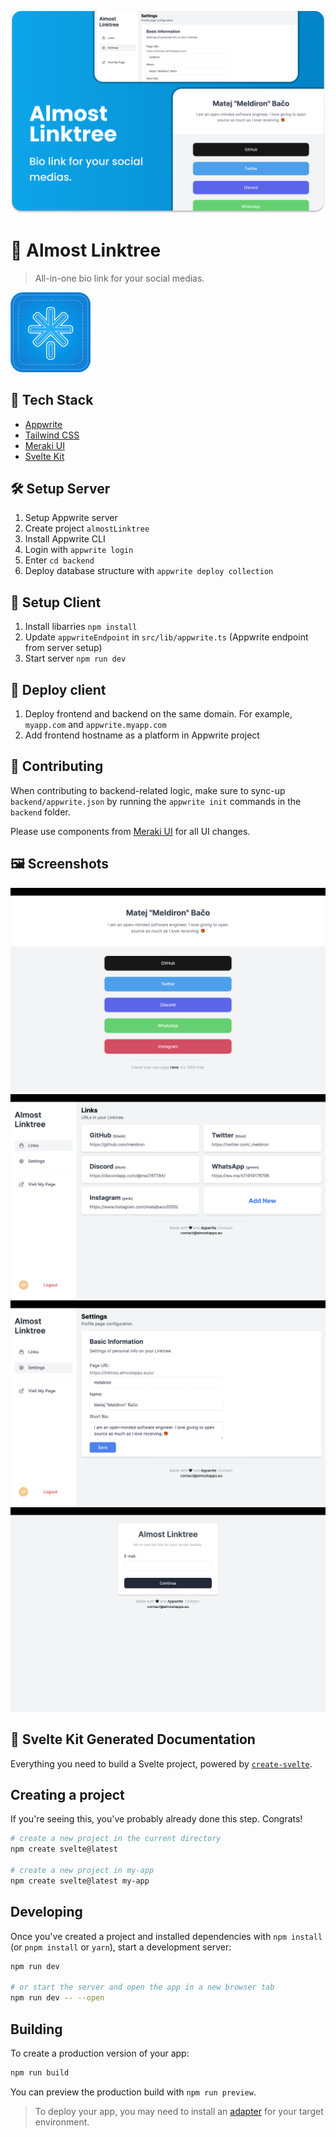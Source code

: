 ![Almost Cover](static/cover.png)

# 💬 Almost Linktree

> All-in-one bio link for your social medias.

![Almost Icon](static/favicon.png)

## 🧰 Tech Stack

- [Appwrite](https://appwrite.io/)
- [Tailwind CSS](https://tailwindcss.com/)
- [Meraki UI](https://merakiui.com/)
- [Svelte Kit](https://kit.svelte.dev/)

## 🛠️ Setup Server

1. Setup Appwrite server
2. Create project `almostLinktree`
3. Install Appwrite CLI
4. Login with `appwrite login`
5. Enter `cd backend`
6. Deploy database structure with `appwrite deploy collection`
<!-- 7. Deploy database seeds with `sh seed.sh` -->
<!-- 8. Deploy functions with `appwrite deploy function` -->
<!-- 9. Set variables on deployed functions. There is `backend/functions` folder for each function. They all have `README.md` describing what variables they need -->
<!-- 10. Setup `GitHub` OAuth provider -->

## 👀 Setup Client

1. Install libarries `npm install`
2. Update `appwriteEndpoint` in `src/lib/appwrite.ts` (Appwrite endpoint from server setup)
3. Start server `npm run dev`

## 🚀 Deploy client

1. Deploy frontend and backend on the same domain. For example, `myapp.com` and `appwrite.myapp.com`
2. Add frontend hostname as a platform in Appwrite project

## 🤝 Contributing

When contributing to backend-related logic, make sure to sync-up `backend/appwrite.json` by running the `appwrite init` commands in the `backend` folder.

Please use components from [Meraki UI](https://merakiui.com/) for all UI changes.

## 🖼️ Screenshots

![Screenshot](screenshots/ss1.png)
![Screenshot](screenshots/ss2.png)
![Screenshot](screenshots/ss3.png)
![Screenshot](screenshots/ss4.png)

## 🤖 Svelte Kit Generated Documentation

Everything you need to build a Svelte project, powered by [`create-svelte`](https://github.com/sveltejs/kit/tree/master/packages/create-svelte).

## Creating a project

If you're seeing this, you've probably already done this step. Congrats!

```bash
# create a new project in the current directory
npm create svelte@latest

# create a new project in my-app
npm create svelte@latest my-app
```

## Developing

Once you've created a project and installed dependencies with `npm install` (or `pnpm install` or `yarn`), start a development server:

```bash
npm run dev

# or start the server and open the app in a new browser tab
npm run dev -- --open
```

## Building

To create a production version of your app:

```bash
npm run build
```

You can preview the production build with `npm run preview`.

> To deploy your app, you may need to install an [adapter](https://kit.svelte.dev/docs/adapters) for your target environment.
